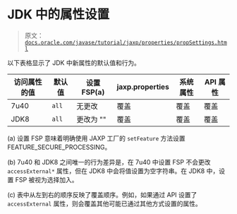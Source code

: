 # JDK 中的属性设置

> 原文：[`docs.oracle.com/javase/tutorial/jaxp/properties/propSettings.html`](https://docs.oracle.com/javase/tutorial/jaxp/properties/propSettings.html)

以下表格显示了 JDK 中新属性的默认值和行为。

| 访问属性的值 | 默认值 | 设置 FSP(a) | jaxp.properties | 系统属性 | API 属性 |
| --- | --- | --- | --- | --- | --- |
| 7u40 | `all` | 无更改 | 覆盖 | 覆盖 | 覆盖 |
| JDK8 | `all` | 更改为 "" | 覆盖 | 覆盖 | 覆盖 |

(a) 设置 FSP 意味着明确使用 JAXP 工厂的 `setFeature` 方法设置 FEATURE_SECURE_PROCESSING。

(b) 7u40 和 JDK8 之间唯一的行为差异是，在 7u40 中设置 FSP 不会更改 `accessExternal*` 属性，但在 JDK8 中会将值设置为空字符串。在 JDK8 中，设置 FSP 被视为选择加入。

(c) 表中从左到右的顺序反映了覆盖顺序。例如，如果通过 API 设置了 `accessExternal` 属性，则会覆盖其他可能已通过其他方式设置的属性。
